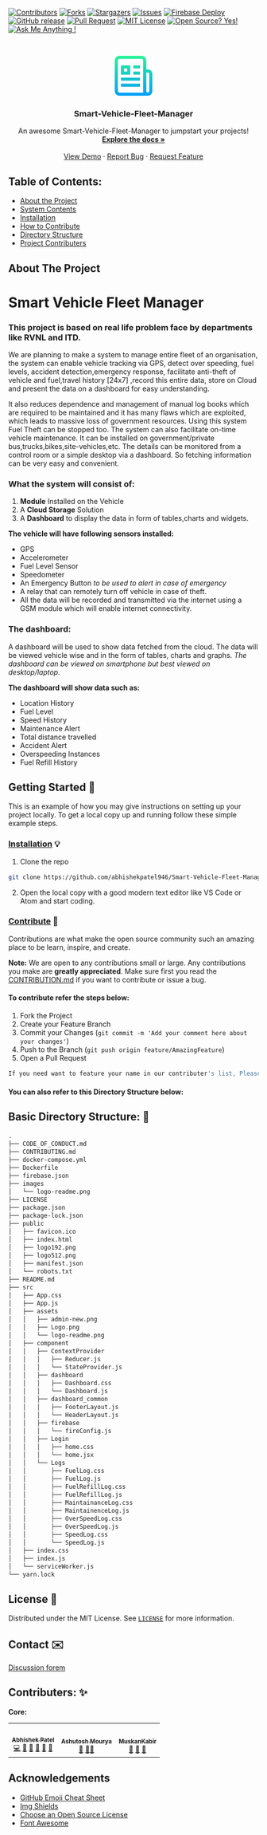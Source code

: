 
<!-- PROJECT SHIELDS -->
<!--
*** I'm using markdown "reference style" links for readability.
*** Reference links are enclosed in brackets [ ] instead of parentheses ( ).
*** See the bottom of this document for the declaration of the reference variables
*** for contributors-url, forks-url, etc. This is an optional, concise syntax you may use.
*** https://www.markdownguide.org/basic-syntax/#reference-style-links
-->

[![Contributors][contributors-shield]][contributors-url]
[![Forks][forks-shield]][forks-url]
[![Stargazers][stars-shield]][stars-url]
[![Issues][issues-shield]][issues-url]
[![Firebase Deploy](https://github.com/abhishekpatel946/Smart-Vehicle-Fleet-Manager/actions/workflows/continous-deploy-firebase.yml/badge.svg)](https://github.com/abhishekpatel946/Smart-Vehicle-Fleet-Manager/actions/workflows/continous-deploy-firebase.yml)
[![GitHub release](https://img.shields.io/static/v1?label=Release&message=Beta&color=green)](https://github.com/abhishekpatel946/Smart-Vehicle-Fleet-Manager/releases/)
[![Pull Request][issues-pr]][issues-pr]
[![MIT License][license-shield]][license-url]
[![Open Source? Yes!](https://badgen.net/badge/Open%20Source%20%3F/Yes%21/blue?icon=github)](https://github.com/abhishekpatel946/)
[![Ask Me Anything !](https://img.shields.io/badge/Ask%20me-anything-1abc9c.svg)](https://GitHub.com/abhishekpatel946/Smart-Vehicle-Fleet-Manager/discussions)

<!-- PROJECT LOGO -->
<br />
<p align="center">
  <a href="https://github.com/abhishekpatel946/Smart-Vehicle-Fleet-Manager/">
    <img src="images/logo-readme.png" alt="Logo" width="80" height="80">
  </a>

  <h3 align="center">Smart-Vehicle-Fleet-Manager</h3>

  <p align="center">
    An awesome Smart-Vehicle-Fleet-Manager to jumpstart your projects!
    <br />
    <a href="https://github.com/abhishekpatel946/Smart-Vehicle-Fleet-Manager"><strong>Explore the docs »</strong></a>
    <br />
    <br />
    <a href="https://smart-vehicle-fleet-manager.web.app/">View Demo</a>
    ·
    <a href="https://github.com/abhishekpatel946/Smart-Vehicle-Fleet-Manager/issues">Report Bug</a>
    ·
    <a href="https://github.com/abhishekpatel946/Smart-Vehicle-Fleet-Manager/issues">Request Feature</a>
  </p>
</p>

## Table of Contents: 
* [About the Project](#about-the-project)
* [System Contents](#system-contents)
* [Installation](#installation)
* [How to Contribute](#contribution)
* [Directory Structure](#dir-str)
* [Project Contributers](#contributers)

<!-- ABOUT THE PROJECT -->
<a name="about-the-project"></a>
## About The Project 
<!--
[![Product Name Screen Shot][product-screenshot]](https://example.com)
-->
# Smart Vehicle Fleet Manager

### This project is based on real life problem face by departments like RVNL and ITD. 

We are planning to make a system to manage entire fleet of an organisation, the system can enable vehicle tracking via GPS, detect over speeding, fuel levels, accident detection,emergency response, facilitate anti-theft of vehicle and fuel,travel history [24x7] ,record this entire data, store on Cloud and present the data on a dashboard for easy understanding.

It also reduces dependence and management of manual log books which are required to be maintained and it has many flaws which are exploited, which leads to massive loss of government resources. 
Using this system Fuel Theft can be stopped too.
The system can also facilitate on-time vehicle maintenance.
It can  be installed on government/private bus,trucks,bikes,site-vehicles,etc.
The details can be monitored from a control room or a simple desktop via a dashboard.
So fetching information can be very easy and convenient.

<a name="system-contents"></a>
### What the system will consist of:
1. **Module** Installed on the Vehicle
2. A **Cloud Storage** Solution
3. A **Dashboard** to display the data in form of tables,charts and widgets.


**The vehicle will have following sensors installed:**
* GPS
* Accelerometer
* Fuel Level Sensor
* Speedometer
* An Emergency Button *to be used to alert in case of emergency*
* A relay that can remotely turn off vehicle in case of theft.
* All the data will be recorded and transmitted via the internet using a GSM module which will enable internet connectivity.

### **The dashboard:**

A dashboard will be used to show data fetched from the cloud. The data will be viewed vehicle wise and in the form of tables, charts and graphs.
*The dashboard can be viewed on smartphone but best viewed on desktop/laptop.*

**The dashboard will show data such as:**
* Location History
* Fuel Level
* Speed History
* Maintenance Alert
* Total distance travelled
* Accident Alert
* Overspeeding Instances
* Fuel Refill History



<!-- GETTING STARTED -->
## Getting Started 📃

This is an example of how you may give instructions on setting up your project locally.
To get a local copy up and running follow these simple example steps.
<a name="installation"></a>
### [Installation](https://github.com/abhishekpatel946/Smart-Vehicle-Fleet-Manager/wiki/Installation) 💡

1. Clone the repo
```sh
git clone https://github.com/abhishekpatel946/Smart-Vehicle-Fleet-Manager.git
```
2. Open the local copy with a good modern text editor like VS Code or Atom and start coding. 

<a name="contribution"></a>
<!-- CONTRIBUTING -->
### [Contribute](https://github.com/abhishekpatel946/Smart-Vehicle-Fleet-Manager/wiki/Contribution) 🐛

Contributions are what make the open source community such an amazing place to be learn, inspire, and create. 


**Note:** We are open to any contributions small or large. 
Any contributions you make are **greatly appreciated**. Make sure first you read the [CONTRIBUTION.md](https://github.com/abhishekpatel946/Smart-Vehicle-Fleet-Manager/wiki/Contribution) if you want to contribute or issue a bug.


#### To contribute refer the steps below:
1. Fork the Project
2. Create your Feature Branch 
3. Commit your Changes (`git commit -m 'Add your comment here about your changes'`)
4. Push to the Branch (`git push origin feature/AmazingFeature`)
5. Open a Pull Request

```sh
If you need want to feature your name in our contributer's list, Please mention that too
```
#### You can also refer to this Directory Structure below:
<a name="dir-str"></a>
## **Basic Directory Structure:** 📁
```
.
├── CODE_OF_CONDUCT.md
├── CONTRIBUTING.md
├── docker-compose.yml
├── Dockerfile
├── firebase.json
├── images
│   └── logo-readme.png
├── LICENSE
├── package.json
├── package-lock.json
├── public
│   ├── favicon.ico
│   ├── index.html
│   ├── logo192.png
│   ├── logo512.png
│   ├── manifest.json
│   └── robots.txt
├── README.md
├── src
│   ├── App.css
│   ├── App.js
│   ├── assets
│   │   ├── admin-new.png
│   │   ├── Logo.png
│   │   └── logo-readme.png
│   ├── component
│   │   ├── ContextProvider
│   │   │   ├── Reducer.js
│   │   │   └── StateProvider.js
│   │   ├── dashboard
│   │   │   ├── Dashboard.css
│   │   │   └── Dashboard.js
│   │   ├── dashboard_common
│   │   │   ├── FooterLayout.js
│   │   │   └── HeaderLayout.js
│   │   ├── firebase
│   │   │   └── fireConfig.js
│   │   ├── Login
│   │   │   ├── home.css
│   │   │   └── home.jsx
│   │   └── Logs
│   │       ├── FuelLog.css
│   │       ├── FuelLog.js
│   │       ├── FuelRefillLog.css
│   │       ├── FuelRefillLog.js
│   │       ├── MaintainanceLog.css
│   │       ├── MaintainenceLog.js
│   │       ├── OverSpeedLog.css
│   │       ├── OverSpeedLog.js
│   │       ├── SpeedLog.css
│   │       └── SpeedLog.js
│   ├── index.css
│   ├── index.js
│   └── serviceWorker.js
└── yarn.lock

```

<!-- LICENSE -->
## License 📄

Distributed under the MIT License. See [`LICENSE`](https://choosealicense.com) for more information.



<!-- CONTACT -->
## Contact ✉️

[Discussion forem](https://github.com/abhishekpatel946/Smart-Vehicle-Fleet-Manager/discussions)

<a name="contributers"></a>
## Contributers: ✨
**Core:**
<table>
  <tr>
    <!-- abhishekpatel946 -->
    <td align="center"><a href="https://github.com/abhishekpatel946"><img src="https://avatars3.githubusercontent.com/u/46045014?s=460&u=bf62a7334b9af734839ac59901016653900bae52&v=4" width="100px;" alt=""/><br /><sub><b>Abhishek Patel</b></sub></a><br/> <a href="https://github.com/abhishekpatel946/Smart-Vehicle-Fleet-Manager/commits?author=abhishekpatel946" title="Code">💻</a> <a href="#design-abhishekpatel946" title="Design">🎨</a> <a href="#design-abhishekpatel946" title="Maintenance">🚧</a> <a href="https://github.com/abhishekpatel946/Smart-Vehicle-Fleet-Manager/pulls?q=is%3Apr+reviewed-by%3Aabhishekpatel946" title="Reviewed Pull Requests">👀</a> <a href="#question-abhishekpatel946" title="Answering Questions">💬</a> <a href="https://github.com/abhishekpatel946/Smart-Vehicle-Fleet-Manager/commits?author=abhishekpatel946" title="Documentation">📖</a> </td>
    <!-- ashutoshmourya -->
    <td align="center"><a href="https://github.com/AshutoshMourya"><img src="https://avatars2.githubusercontent.com/u/46039416?s=460&v=4" width="100px;" alt=""/><br /><sub><b>Ashutosh Mourya</b></sub></a><br /> <a href="#design-AshutoshMourya" title="Design">🎨</a> <a href="https://github.com/abhishekpatel946/Smart-Vehicle-Fleet-Manager/commits?author=AshutoshMourya" title="Documentation">📖</a><a href="#talk-AshutoshMourya" title="Talks">📢</a></td>
    <!-- muskankabir -->
    <td align="center"><a href="https://github.com/MuskanKabir
"><img src="https://avatars2.githubusercontent.com/u/51900911?s=460&v=4" width="100px;" alt=""/><br /><sub><b>MuskanKabir</b></sub></a><br /> <a href="#design-MuskanKabir" title="Design">🎨</a> <a href="https://github.com/abhishekpatel946/Smart-Vehicle-Fleet-Manager/commits?author=MuskanKabir" title="Documentation">📖</a> <a href="#talk-MuskanKabir" title="Talks">📢</a>
  </tr>
</table>


<!-- ACKNOWLEDGEMENTS -->
## Acknowledgements 
* [GitHub Emoji Cheat Sheet](https://www.webpagefx.com/tools/emoji-cheat-sheet)
* [Img Shields](https://shields.io)
* [Choose an Open Source License](https://choosealicense.com)
* [Font Awesome](https://fontawesome.com)



<!-- MARKDOWN LINKS & IMAGES -->
<!-- https://www.markdownguide.org/basic-syntax/#reference-style-links -->
[contributors-shield]: https://img.shields.io/github/contributors/abhishekpatel946/Smart-Vehicle-Fleet-Manager.svg?style=flat
[contributors-url]: https://github.com/abhishekpatel946/Smart-Vehicle-Fleet-Manager//graphs/contributors
[forks-shield]: https://img.shields.io/github/forks/abhishekpatel946/Smart-Vehicle-Fleet-Manager.svg?style=flat
[forks-url]: https://github.com/abhishekpatel946/Smart-Vehicle-Fleet-Manager//network/members
[stars-shield]: https://img.shields.io/github/stars/abhishekpatel946/Smart-Vehicle-Fleet-Manager.svg?style=flat
[stars-url]: https://github.com/abhishekpatel946/Smart-Vehicle-Fleet-Manager//stargazers
[issues-shield]: https://img.shields.io/github/issues/abhishekpatel946/Smart-Vehicle-Fleet-Manager.svg?style=flat
[issues-url]: https://github.com/abhishekpatel946/Smart-Vehicle-Fleet-Manager//issues
[license-shield]: https://img.shields.io/github/license/abhishekpatel946/Smart-Vehicle-Fleet-Manager.svg?style=flat
[license-url]: https://github.com/abhishekpatel946/Smart-Vehicle-Fleet-Manager//blob/master/LICENSE
[issues-pr]: https://img.shields.io/github/issues-pr/abhishekpatel946/Smart-Vehicle-Fleet-Manager.svg?style=flat
[product-screenshot]: images/screenshot.png
